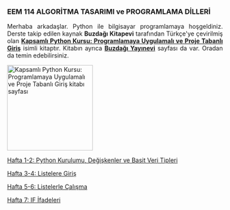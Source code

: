 <h3>EEM 114 ALGORİTMA TASARIMI ve PROGRAMLAMA DİLLERİ</h3>
<p align="justify">Merhaba arkadaşlar. Python ile bilgisayar programlamaya hoşgeldiniz. Derste takip edilen kaynak <b>Buzdağı Kitapevi</b> tarafından Türkçe'ye çevirilmiş olan <a href="https://www.buzdagikitabevi.com/kapsamli-python-kursu-programlamaya-uygulamali-ve-proje-tabanli-giris" target="_blank"><b>Kapsamlı Python Kursu: Programlamaya Uygulamalı ve Proje Tabanlı Giriş</b></a> isimli kitaptır. Kitabın ayrıca <a href="https://buzdagiyayinevi.com/kapsamli-python-kursu-programlamaya-uygulamali-ve-proje-tabanli-giris/" target="_blank"><b>Buzdağı Yayınevi</b></a> sayfası da var. Oradan da temin edebilirsiniz.</p>

<img src="https://buzdagiyayinevi.com/wp-content/uploads/2022/02/Python-Crash-Course-Kapak-scaled.jpg" target="_blank" alt="Kapsamlı Python Kursu: Programlamaya Uygulamalı ve Proje Tabanlı Giriş kitabı sayfası" width="200" height=auto>

<a href="https://github.com/mtahakoroglu/gumushane-EEM-kodlama/tree/main/EEM114/lecture/week-01-02" target="_blank">Hafta 1-2: Python Kurulumu, Değişkenler ve Basit Veri Tipleri</a><br>

<a href="https://github.com/mtahakoroglu/gumushane-EEM-kodlama/tree/main/EEM114/lecture/week-03-04" target="_blank">Hafta 3-4: Listelere Giriş</a><br>

<a href="https://github.com/mtahakoroglu/gumushane-EEM-kodlama/tree/main/EEM114/lecture/week-05-06" target="_blank">Hafta 5-6: Listelerle Çalışma</a><br>

<a href="https://github.com/mtahakoroglu/gumushane-EEM-kodlama/tree/main/EEM114/lecture/week-07" target="_blank">Hafta 7: IF İfadeleri</a><br>